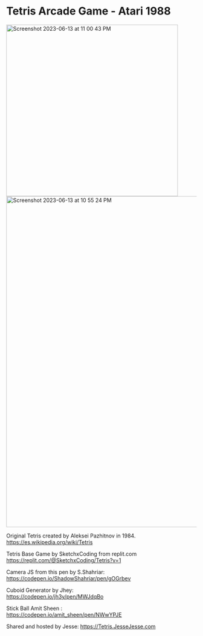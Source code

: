 # Tetris Arcade Game - Atari 1988
<img width="454" alt="Screenshot 2023-06-13 at 11 00 43 PM" src="https://github.com/sudo-self/Tetris-1988/assets/119916323/a38f59b1-b7c1-4fe1-888e-e0a5456d816f">
<img width="876" alt="Screenshot 2023-06-13 at 10 55 24 PM" src="https://github.com/sudo-self/Tetris-1988/assets/119916323/1bd9110d-77c9-491e-a3d0-bdf84d9ce42b">



Original Tetris created by Aleksei Pazhitnov in 1984.  
https://es.wikipedia.org/wiki/Tetris

Tetris Base Game by SketchxCoding from replit.com  
https://replit.com/@SketchxCoding/Tetris?v=1

Camera JS from this pen by S.Shahriar:  
https://codepen.io/ShadowShahriar/pen/gOGrbev

Cuboid Generator by Jhey:  
https://codepen.io/jh3y/pen/MWJdqBo

Stick Ball Amit Sheen :  
https://codepen.io/amit_sheen/pen/NWwYPJE

Shared and hosted by Jesse:
https://Tetris.JesseJesse.com
